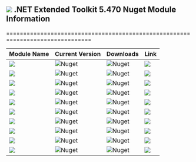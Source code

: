 ## <img src="https://github.com/Wagnerp/Krypton-NET-Version-Dashboard/blob/master/Assets/Icons/PNG/KR%2064%20%20x%2064%20Orange.png" /> .NET Extended Toolkit 5.470 Nuget Module Information

===============================================================================

| Module Name | Current Version | Downloads | Link |
|---|---|---|---|
| <img src="https://img.shields.io/badge/Module-Core-orange.svg" /> | ![Nuget](https://img.shields.io/nuget/v/KryptonExtendedToolkit5470CoreModule) | ![Nuget](https://img.shields.io/nuget/dt/KryptonExtendedToolkit5470CoreModule?color=brightgreen) |  <a href="https://www.nuget.org/packages/KryptonExtendedToolkit5470CoreModule/"><img src="https://img.shields.io/badge/Download-Link-9cf.svg" /></a> |
| <img src="https://img.shields.io/badge/Module-Colour Controls-orange.svg" /> | ![Nuget](https://img.shields.io/nuget/v/KryptonExtendedToolkit5470ExtendedColourControlsModule) | ![Nuget](https://img.shields.io/nuget/dt/KryptonExtendedToolkit5470ExtendedColourControlsModule?color=brightgreen) | <a href="https://www.nuget.org/packages/KryptonExtendedToolkit5470ExtendedColourControlsModule/"><img src="https://img.shields.io/badge/Download-Link-9cf.svg" /></a> |
| <img src="https://img.shields.io/badge/Module-Dialogs-orange.svg" /> | ![Nuget](https://img.shields.io/nuget/v/KryptonExtendedToolkit5470ExtendedDialogsModule) | ![Nuget](https://img.shields.io/nuget/dt/KryptonExtendedToolkit5470ExtendedDialogsModule?color=brightgreen) | <a href="https://www.nuget.org/packages/KryptonExtendedToolkit5470ExtendedDialogsModule/"><img src="https://img.shields.io/badge/Download-Link-9cf.svg" /></a> |
| <img src="https://img.shields.io/badge/Module-Menu & Toolbar Items-orange.svg" /> | ![Nuget](https://img.shields.io/nuget/v/KryptonExtendedToolkit5470ExtendedMenuAndToolbarItemsModule) | ![Nuget](https://img.shields.io/nuget/dt/KryptonExtendedToolkit5470ExtendedMenuAndToolbarItemsModule?color=brightgreen) |<a href="https://www.nuget.org/packages/KryptonExtendedToolkit5470ExtendedMenuAndToolbarItemsModule/"><img src="https://img.shields.io/badge/Download-Link-9cf.svg" /></a> |
| <img src="https://img.shields.io/badge/Module-Extended Standard Controls-orange" /> | ![Nuget](https://img.shields.io/nuget/v/KryptonExtendedToolkit5470ExtendedStandardControlsModule) | ![Nuget](https://img.shields.io/nuget/dt/KryptonExtendedToolkit5470ExtendedStandardControlsModule?color=brightgreen) | <a href="https://www.nuget.org/packages/KryptonExtendedToolkit5470ExtendedStandardControlsModule/"><img src="https://img.shields.io/badge/Download-Link-9cf.svg" /></a> |
| <img src="https://img.shields.io/badge/Module-Floating Menu & Toolbars-orange.svg" /> | ![Nuget](https://img.shields.io/nuget/v/KryptonExtendedToolkit5470FloatingMenuAndToolbarsModule) | ![Nuget](https://img.shields.io/nuget/dt/KryptonExtendedToolkit5470FloatingMenuAndToolbarsModule?color=brightgreen) | <a href="https://www.nuget.org/packages/KryptonExtendedToolkit5470FloatingMenuAndToolbarsModule/"><img src="https://img.shields.io/badge/Download-Link-9cf.svg" /></a> |
| <img src="https://img.shields.io/badge/Module-IO Components-orange.svg" /> | ![Nuget](https://img.shields.io/nuget/v/KryptonExtendedToolkit5470IOComponentsModule) | ![Nuget](https://img.shields.io/nuget/dt/KryptonExtendedToolkit5470IOComponentsModule?color=brightgreen) | <a href="https://www.nuget.org/packages/KryptonExtendedToolkit5470IOComponentsModule/"><img src="https://img.shields.io/badge/Download-Link-9cf.svg" /></a> |
| <img src="https://img.shields.io/badge/Module-Krypton Outlook Grid-orange.svg" /> | ![Nuget](https://img.shields.io/nuget/v/KryptonExtendedToolkit5470KryptonOutlookGridModule) | ![Nuget](https://img.shields.io/nuget/dt/KryptonExtendedToolkit5470KryptonOutlookGridModule?color=brightgreen) | <a href="https://www.nuget.org/packages/KryptonExtendedToolkit5470KryptonOutlookGridModule/"><img src="https://img.shields.io/badge/Download-Link-9cf.svg" /></a> |
| <img src="https://img.shields.io/badge/Module-Navi Suite-orange.svg" /> | ![Nuget](https://img.shields.io/nuget/v/KryptonExtendedToolkit5470NaviSuiteModule) | ![Nuget](https://img.shields.io/nuget/dt/KryptonExtendedToolkit5470NaviSuiteModule?color=brightgreen) | <a href="https://www.nuget.org/packages/KryptonExtendedToolkit5470NaviSuiteModule/"><img src="https://img.shields.io/badge/Download-Link-9cf.svg" /></a> |
| <img src="https://img.shields.io/badge/Module-Task Dialogs-orange.svg" /> | ![Nuget](https://img.shields.io/nuget/v/KryptonExtendedToolkit5470TaskDialogsModule) | ![Nuget](https://img.shields.io/nuget/dt/KryptonExtendedToolkit5470TaskDialogsModule?color=brightgreen) | <a href="https://www.nuget.org/packages/KryptonExtendedToolkit5470TaskDialogsModule/"><img src="https://img.shields.io/badge/Download-Link-9cf.svg" /></a> |